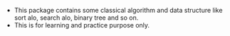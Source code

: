 * This package contains some classical algorithm and data structure like sort alo, search alo, binary tree and so on.
* This is for learning and practice purpose only.